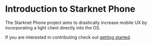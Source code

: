 # Introduction to Starknet Phone

The Starknet Phone project aims to drastically increase mobile UX by incorporating a light client directly into the OS. 

If you are interested in contributing check out [getting started](./getting-started/README.md). 


